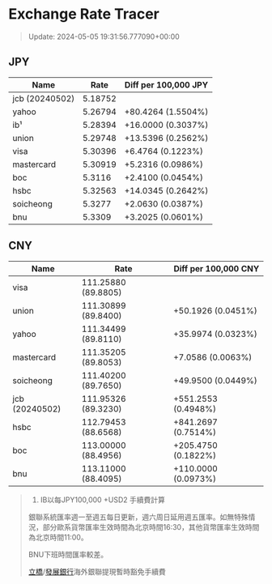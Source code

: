 # Exchange Rate Tracer

> Update: 2024-05-05 19:31:56.777090+00:00

## JPY

| Name           |    Rate | Diff per 100,000 JPY   |
|----------------|---------|------------------------|
| jcb (20240502) | 5.18752 |                        |
| yahoo          | 5.26794 | +80.4264 (1.5504%)     |
| ib¹            | 5.28394 | +16.0000 (0.3037%)     |
| union          | 5.29748 | +13.5396 (0.2562%)     |
| visa           | 5.30396 | +6.4764 (0.1223%)      |
| mastercard     | 5.30919 | +5.2316 (0.0986%)      |
| boc            | 5.3116  | +2.4100 (0.0454%)      |
| hsbc           | 5.32563 | +14.0345 (0.2642%)     |
| soicheong      | 5.3277  | +2.0630 (0.0387%)      |
| bnu            | 5.3309  | +3.2025 (0.0601%)      |

## CNY

| Name           | Rate                | Diff per 100,000 CNY   |
|----------------|---------------------|------------------------|
| visa           | 111.25880	(89.8805) |                        |
| union          | 111.30899	(89.8400) | +50.1926 (0.0451%)     |
| yahoo          | 111.34499	(89.8110) | +35.9974 (0.0323%)     |
| mastercard     | 111.35205	(89.8053) | +7.0586 (0.0063%)      |
| soicheong      | 111.40200	(89.7650) | +49.9500 (0.0449%)     |
| jcb (20240502) | 111.95326	(89.3230) | +551.2553 (0.4948%)    |
| hsbc           | 112.79453	(88.6568) | +841.2697 (0.7514%)    |
| boc            | 113.00000	(88.4956) | +205.4750 (0.1822%)    |
| bnu            | 113.11000	(88.4095) | +110.0000 (0.0973%)    |


> 1. IB以每JPY100,000 +USD2 手續費計算
>
> 銀聯系統匯率週一至週五每日更新，週六周日延用週五匯率。如無特殊情況，部分歐系貨幣匯率生效時間為北京時間16:30，其他貨幣匯率生效時間為北京時間11:00。
>
> BNU下班時間匯率較差。
>
> [立橋](https://www.wlbank.com.mo/uploads/ueditor/file/20181211/1544536513900230.pdf)/[發展銀行](https://www.mdb.com.mo/Service_Charges_20230728.pdf)海外銀聯提現暫時豁免手續費

